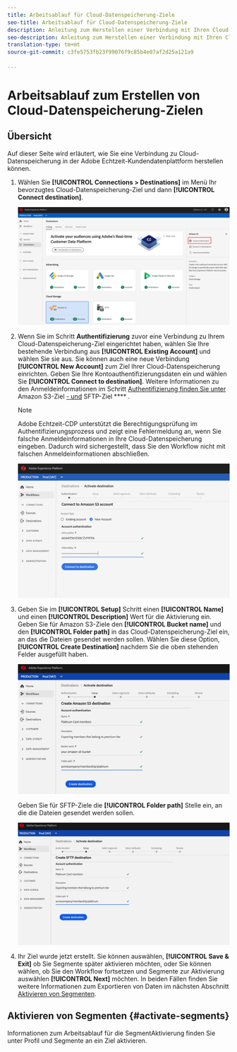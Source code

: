 ```yaml
---
title: Arbeitsablauf für Cloud-Datenspeicherung-Ziele
seo-title: Arbeitsablauf für Cloud-Datenspeicherung-Ziele
description: Anleitung zum Herstellen einer Verbindung mit Ihren Cloud-Datenspeicherung
seo-description: Anleitung zum Herstellen einer Verbindung mit Ihren Cloud-Datenspeicherung
translation-type: tm+mt
source-git-commit: c3fe5753fb23f99076f9c85b4e07af2d25a121a9

---
```



# Arbeitsablauf zum Erstellen von Cloud-Datenspeicherung-Zielen

## Übersicht

Auf dieser Seite wird erläutert, wie Sie eine Verbindung zu Cloud-Datenspeicherung in der Adobe Echtzeit-Kundendatenplattform herstellen können.

1. Wählen Sie **[!UICONTROL Connections > Destinations]** im Menü Ihr bevorzugtes Cloud-Datenspeicherung-Ziel und dann **[!UICONTROL Connect destination]**.

   ![Verbindung zum Cloud-Datenspeicherung-Ziel](/help/rtcdp/destinations/assets/connect-cloud-destination.png)

2. Wenn Sie im Schritt **Authentifizierung** zuvor eine Verbindung zu Ihrem Cloud-Datenspeicherung-Ziel eingerichtet haben, wählen Sie Ihre bestehende Verbindung aus **[!UICONTROL Existing Account]** und wählen Sie sie aus. Sie können auch eine neue Verbindung **[!UICONTROL New Account]** zum Ziel Ihrer Cloud-Datenspeicherung einrichten. Geben Sie Ihre Kontoauthentifizierungsdaten ein und wählen Sie **[!UICONTROL Connect to destination]**. Weitere Informationen zu den Anmeldeinformationen im Schritt [Authentifizierung finden Sie unter](/help/rtcdp/destinations/amazon-s3-destination.md) Amazon S3-Ziel [- und](/help/rtcdp/destinations/sftp-destination.md) SFTP-Ziel **** .

   >[!NOTE]
   >
   >Adobe Echtzeit-CDP unterstützt die Berechtigungsprüfung im Authentifizierungsprozess und zeigt eine Fehlermeldung an, wenn Sie falsche Anmeldeinformationen in Ihre Cloud-Datenspeicherung eingeben. Dadurch wird sichergestellt, dass Sie den Workflow nicht mit falschen Anmeldeinformationen abschließen.

   ![Verbindungsziel für die Cloud-Datenspeicherung - Authentifizierungsschritt](/help/rtcdp/destinations/assets/cloud-destinations-authentication-step.png)

3. Geben Sie im **[!UICONTROL Setup]** Schritt einen **[!UICONTROL Name]** und einen **[!UICONTROL Description]** Wert für die Aktivierung ein. <br>
Geben Sie für Amazon S3-Ziele den **[!UICONTROL Bucket name]** und den **[!UICONTROL Folder path]** in das Cloud-Datenspeicherung-Ziel ein, an das die Dateien gesendet werden sollen. Wählen Sie diese Option, **[!UICONTROL Create Destination]** nachdem Sie die oben stehenden Felder ausgefüllt haben.

   ![Verbindung mit Amazon S3 Cloud-Datenspeicherung-Ziel - Authentifizierungsschritt](/help/rtcdp/destinations/assets/cloud-destinations-setup-step.png)

   Geben Sie für SFTP-Ziele die **[!UICONTROL Folder path]** Stelle ein, an die die Dateien gesendet werden sollen.

   ![Verbindungsziel für die SFTP-Cloud-Datenspeicherung - Authentifizierungsschritt](/help/rtcdp/destinations/assets/sftp-destinations-setup-step.png)

4. Ihr Ziel wurde jetzt erstellt. Sie können auswählen, **[!UICONTROL Save & Exit]** ob Sie Segmente später aktivieren möchten, oder Sie können wählen, ob Sie den Workflow fortsetzen und Segmente zur Aktivierung auswählen **[!UICONTROL Next]** möchten. In beiden Fällen finden Sie weitere Informationen zum Exportieren von Daten im nächsten Abschnitt [Aktivieren von Segmenten](#activate-segments).

## Aktivieren von Segmenten {#activate-segments}

Informationen zum Arbeitsablauf für die SegmentAktivierung finden Sie unter Profil und Segmente an ein Ziel [](/help/rtcdp/destinations/activate-destinations.md) aktivieren.
